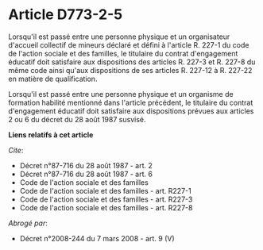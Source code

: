 # Article D773-2-5

Lorsqu'il est passé entre une personne physique et un organisateur d'accueil collectif de mineurs déclaré et défini à
l'article R. 227-1 du code de l'action sociale et des familles, le titulaire du contrat d'engagement éducatif doit satisfaire
aux dispositions des articles R. 227-3 et R. 227-8 du même code ainsi qu'aux dispositions de ses articles R. 227-12 à R.
227-22 en matière de qualification.

Lorsqu'il est passé entre une personne physique et un organisme de formation habilité mentionné dans l'article précédent, le
titulaire du contrat d'engagement éducatif doit satisfaire aux dispositions prévues aux articles 2 ou 6 du décret du 28 août
1987 susvisé.

**Liens relatifs à cet article**

_Cite_:

  - Décret n°87-716 du 28 août 1987 - art. 2
  - Décret n°87-716 du 28 août 1987 - art. 6
  - Code de l'action sociale et des familles
  - Code de l'action sociale et des familles - art. R227-1
  - Code de l'action sociale et des familles - art. R227-3
  - Code de l'action sociale et des familles - art. R227-8

_Abrogé par_:

  - Décret n°2008-244 du 7 mars 2008 - art. 9 (V)
